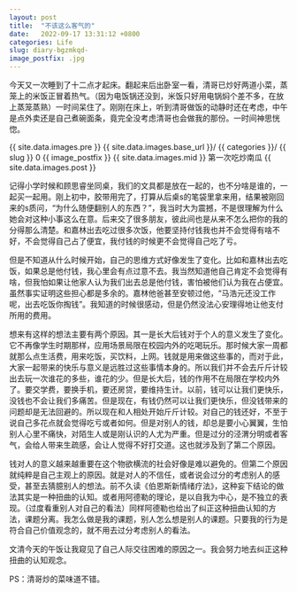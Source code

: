 ```yaml
---
layout: post
title:  "不该这么客气的"
date:   2022-09-17 13:31:12 +0800
categories: Life
slug: diary-bgzmkqd-
image_postfix: .jpg
---
```


今天又一次睡到了十二点才起床。翻起来后出卧室一看，清哥已炒好两道小菜，蒸笼上的米饭正冒着热气。（因为电饭锅还没到，米饭只好用电锅焖个差不多，在放上蒸笼蒸熟）一时间呆住了。刚刚在床上，听到清哥做饭的动静时还在考虑，中午是点外卖还是自己煮碗面条，竟完全没考虑清哥也会做我的那份。一时间神思恍惚。

<div>
{{ site.data.images.pre }}
{{ site.data.images.base_url }}/
{{ categories }}/
{{ slug }}
0
{{ image_postfix }}
{{ site.data.images.mid }}
第一次吃炒南瓜
{{ site.data.images.post }}
</div>

记得小学时候和顾思睿坐同桌，我们的文具都是放在一起的，也不分啥是谁的，一起买一起用。刚上初中，胶带用完了，打算从后桌s的笔袋里拿来用，结果被刚回来的s质问，“为什么随便翻别人的东西？”，我当时大为震撼，不是很理解为什么她会对这种小事这么在意。后来交了很多朋友，彼此间也是从来不怎么把你的我的分得那么清楚。和嘉林出去吃过很多次饭，他要坚持付钱我也并不会觉得有啥不好，不会觉得自己占了便宜，我付钱的时候更不会觉得自己吃了亏。

但是不知道从什么时候开始，自己的思维方式好像发生了变化。比如和嘉林出去吃饭，如果总是他付钱，我心里会有点过意不去。我当然知道他自己肯定不会觉得有啥，但我怕如果让他家人认为我们出去总是他付钱，害怕被他们认为我在占便宜。虽然事实证明这些担心都是多余的。嘉林他爸甚至安顿过他，“马浩元还没工作呢，出去吃饭你掏钱”。我知道的时候很感动，但是仍然没法心安理得地让他支付所用的费用。

想来有这样的想法主要有两个原因。其一是长大后钱对于个人的意义发生了变化。它不再像学生时期那样，应用场景局限在校园内外的吃喝玩乐。那时候大家一周都就那么点生活费，用来吃饭，买饮料，上网。钱就是用来做这些事的，而对于此，大家一起带来的快乐与意义是远胜过这些事情本身的。所以我们并不会去斤斤计较出去玩一次谁花的多些，谁花的少。但是长大后，钱的作用不在局限在学校内外了。要交学费，要换手机，要还房贷，要维持生计。以前，钱可以让我们更快乐，没钱也不会让我们多痛苦。但是现在，有钱仍然可以让我们更快乐，但没钱带来的问题却是无法回避的。所以现在和人相处开始斤斤计较。对自己的钱还好，不至于说自己多花点就会觉得吃亏或者如何。但是对别人的钱，却总是要小心翼翼，生怕别人心里不痛快，对陌生人或是刚认识的人尤为严重。但是过分的泾渭分明或者客气，会给人带来生疏感，会让人觉得不好打交道。这也就涉及到了第二个原因。

钱对人的意义越来越重要在这个物欲横流的社会好像是难以避免的。但第二个原因就纯粹是自己主观上的原因。就是对人的不信任，或者说会过分的考虑别人的感受，甚至去猜臆别人的想法。前不久读《伯恩斯新情绪疗法》，这种妄下结论的做法其实是一种扭曲的认知。或者用阿德勒的理论，是以自我为中心，是不独立的表现。（过度看重别人对自己的看法）同样阿德勒也给出了纠正这种扭曲认知的方法，课题分离。我怎么做是我的课题，别人怎么想是别人的课题。只要我的行为是符合自己价值观念的，就不用去过分考虑别人的看法。

文清今天的午饭让我窥见了自己人际交往困难的原因之一。我会努力地去纠正这种扭曲的认知观念。

PS：清哥炒的菜味道不错。